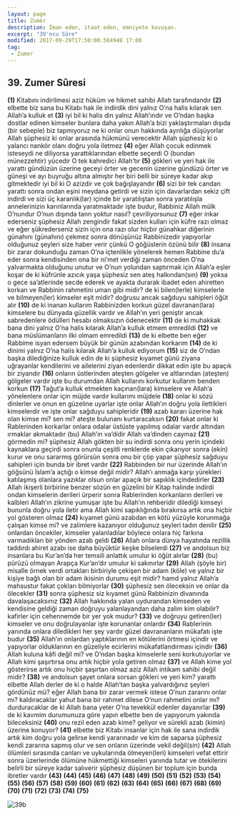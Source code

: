 ```yaml
---
layout: page
title: Zumer
description: İman eden, itaat eden, emniyete kavuşan.
excerpt: "39'ncu Sûre"
modified: 2017-09-29T17:50:00.564948 17:00
tag: 
 - Zumer
---
```


## 39. Zumer Sûresi

**(1)** Kitabını indirilmesi aziz hüküm ve hikmet sahibi Allah tarafındandır
**(2)** elbette biz sana bu Kitabı hak ile indirdik dini yalnız O’na halis kılarak sen Allah’a kulluk et 
**(3)** iyi bil ki halis din yalnız Allah’ındır ve O’ndan başka dostlar edinen kimseler bunlara daha yakın Allah’a bizi yaklaştırmaları dışıda (bir sebeple) biz tapmıyoruz ne ki onlar onun hakkında ayrılığa düşüyorlar Allah şüphesiz ki onlar arasında hükmünü verecektir Allah şüphesiz ki o yalancı nankör olanı doğru yola iletmez
**(4)** eğer Allah çocuk edinmek isteseydi ne diliyorsa yarattıklarından elbette seçerdi O (bundan münezzehtir) yücedir O tek kahredici Allah’tır
**(5)** gökleri ve yeri hak ile yarattı gündüzün üzerine geceyi örter ve gecenin üzerine gündüzü örter ve güneşi ve ayı buyruğu altına  almıştır her biri belli bir süreye kadar akıp gitmektedir iyi bil ki O azizdir ve çok bağışlayandır
**(6)** sizi bir tek candan yarattı sonra ondan eşini meydana getirdi ve sizin için davarlardan sekiz çift indirdi ve sizi üç karanlık(lar) içinde bir yaratılıştan sonra yaratılışla annelerinizin karınlarında yaratmaktadır işte budur, Rabbiniz Allah mülk O’nundur O’nun dışında tanrı yoktur nasıl? çevriliyorsunuz
**(7)** eğer inkar ederseniz şüphesiz Allah zengindir fakat sizden kulları için küfre razı olmaz ve eğer şükrederseniz sizin için ona razı olur hiçbir günahkar diğerinin günahını (günahını) çekmez sonra dönüşünüz Rabbinizedir yapıyorlar olduğunuz şeyleri size haber verir çünkü O göğüslerin özünü bilir
**(8)** insana bir zarar dokunduğu zaman O’na içtenlikle yönelerek hemen Rabbine du’a eder sonra kendisinden ona bir ni’met verdiği zaman önceden O’na yalvarmakta olduğunu unutur ve O’nun yolundan saptırmak için Allah’a eşler koşar de ki küfrünle azıcık yaşa şüphesiz sen ateş halkından(sın)
**(9)** yoksa o gece sa’atlerinde secde ederek ve ayakta durarak ibadet eden ahiretten korkan ve Rabbinin rahmetini uman gibi midir? de ki bilen(lerle) kimselerle ve bilmeyen(ler) kimseler eşit midir? doğrusu ancak sağduyu sahipleri öğüt alır
**(10)** de ki inanan kullarım Rabbinizden korkun güzel davranan(lara) kimselere bu dünyada güzellik vardır ve Allah’ın yeri geniştir ancak sabredenlere ödülleri hesabı olmaksızın ödenecektir
**(11)** de ki muhakkak bana dini yalnız O’na halis kılarak Allah’a kulluk etmem emredildi 
**(12)** ve bana müslümanların ilki olmam emredildi 
**(13)** de ki elbette ben eğer Rabbime isyan edersem büyük bir günün azabından korkarım
**(14)** de ki dinimi yalnız O’na halis kılarak Allah’a kulluk ediyorum
**(15)** siz de O’ndan başka dilediğinize kulluk edin de ki şüphesiz kıyamet günü ziyana uğrayanlar kendilerini ve ailelerini ziyan  edenlerdir dikkat edin işte bu apaçık bir ziyandır
**(16)** onların üstlerinden ateşten gölgeler ve altlarından (ateşten) gölgeler vardır işte bu durumdan Allah kullarını korkutur kullarım benden korkun
**(17)** Tağut’a kulluk etmekten kaçınan(lara) kimselere ve Allah’a yönelenlere onlar için müjde vardır kullarımı müjdele 
**(18)** onlar ki sözü dinlerler ve onun en güzeline uyarlar işte onlar Allah’ın doğru yola ilettikleri kimselerdir ve işte onlar sağduyu sahipleridir
**(19)** azab kararı üzerine hak olan kimse mi? sen mi? ateşte bulunanı kurtaracaksın
**(20)** fakat onlar ki Rablerinden korkarlar onlara odalar üstüste yapılmış odalar vardır altından ırmaklar akmaktadır (bu) Allah’ın va’didir Allah va’dinden caymaz
**(21)** görmedin mi? şüphesiz Allah gökten bir su indirdi sonra onu yerin içindeki kaynaklara geçirdi sonra onunla çeşitli renklerde ekin çıkarıyor sonra (ekin) kurur ve onu sararmış görürsün sonra onu bir çöp yapar şüphesiz sağduyu sahipleri için bunda bir ibret vardır
**(22)** Rabbinden bir nur üzerinde Allah’ın göğsünü İslam’a açtığı o kimse değil midir? Allah’ı anmağa karşı yürekleri katılaşmış olanlara yazıklar olsun onlar apaçık bir sapıklık içindedirler
**(23)** Allah ikişerli birbirine benzer sözün en güzelini bir Kitap halinde indirdi ondan kimselerin derileri ürperir sonra Rablerinden korkanların derileri ve kalbleri Allah’ın zikrine yumuşar işte bu Allah’ın rehberidir dilediği kimseyi bununla doğru yola iletir ama Allah kimi sapıklığında bırakırsa artık ona hiçbir yol gösteren olmaz 
**(24)** kıyamet günü azabdan en kötü yüzüyle korunmağa çalışan kimse mi? ve zalimlere kazanıyor olduğunuz şeyleri tadın denilir 
**(25)** onlardan öncekiler, kimseler yalanladılar böylece onlara hiç farkına varmadıkları bir yönden azab geldi
**(26)** Allah onlara dünya hayatında rezillik taddırdı ahiret azabı ise daha büyüktür keşke bilselerdi
**(27)** ve andolsun biz insanlara bu Kur’an’da her temsili anlattık umulur ki öğüt alırlar
**(28)** (bu) pürüzü olmayan Arapça Kur’an’dır umulur ki sakınırlar
**(29)** Allah (şöyle bir) misalle örnek verdi ortakları birbiriyle çekişen bir adam (köle) ve yalnız bir kişiye bağlı olan bir adam ikisinin durumu eşit midir? hamd yalnız Allah’a mahsustur fakat çokları bilmiyorlar
**(30)** şüphesiz sen öleceksin ve onlar da ölecekler
**(31)** sonra şüphesiz siz kıyamet günü Rabbinizin divanında davalaşacaksınız
**(32)** Allah hakkında yalan uydurandan kimseden ve kendisine geldiği zaman doğruyu yalanlayandan daha zalim kim olabilir? kafirler için cehennemde bir yer yok mudur?
**(33)** ve doğruyu getiren(ler) kimseler ve onu doğrulayanlar işte korunanlar onlardır
**(34)** Rablerinin yanında onlara diledikleri her şey vardır güzel davrananların mükafatı işte budur 
**(35)** Allah’ın onlardan yaptıklarının en kötülerini örtmesi içindir ve yapıyorlar olduklarının en güzeliyle ecirlerini mükafatlandırması içindir
**(36)** Allah kuluna kâfi değil mi? ve O’ndan başka kimselerle seni korkutuyorlar ve Allah kimi şaşırtırsa onu artık hiçbir yola getiren olmaz 
**(37)** ve Allah kime yol gösterirse artık onu hiçbir şaşırtan olmaz aziz Allah intikam sahibi değil midir?
**(38)** ve andolsun şayet onlara sorsan gökleri ve yeri kim? yarattı elbette Allah derler de ki o halde Allah’tan başka yalvardığınız şeyleri gördünüz mü? eğer Allah bana bir zarar vermek istese O’nun zararını onlar mı? kaldıracaklar yahut bana bir rahmet dilese O’nun rahmetini onlar mı? durduracaklar de ki Allah bana yeter O’na tevekkül edenler dayanırlar
**(39)** de ki kavmim durumunuza göre yapın elbette ben de yapıyorum yakında bileceksiniz
**(40)** onu rezil eden azab kime? geliyor ve sürekli azab (kimin) üzerine konuyor?
**(41)** elbette biz Kitabı insanlar için hak ile sana indirdik artık kim doğru yola gelirse kendi yararınadır ve kim de saparsa şüphesiz kendi zararına sapmış olur ve sen onların üzerinde vekil değil(sin) 
**(42)** Allah ölümleri sırasında canları ve uykularında ölmeyen(leri) kimseleri vefat ettirir sonra üzerlerinde ölümüne hükmettiği kimseleri yanında tutar ve ötekilerini belirli bir süreye kadar salıverir şüphesiz düşünen bir toplum için bunda ibretler vardır
**(43)** 
**(44)** 
**(45)** 
**(46)** 
**(47)** 
**(48)** 
**(49)** 
**(50)** 
**(51)** 
**(52)** 
**(53)** 
**(54)** 
**(55)** 
**(56)** 
**(57)** 
**(58)** 
**(59)** 
**(60)** 
**(61)** 
**(62)** 
**(63)** 
**(64)** 
**(65)** 
**(66)** 
**(67)** 
**(68)** 
**(69)** 
**(70)** 
**(71)** 
**(72)** 
**(73)** 
**(74)** 
**(75)** 

![39b]({{site.url}}/images/ayrac-muhur.png)

